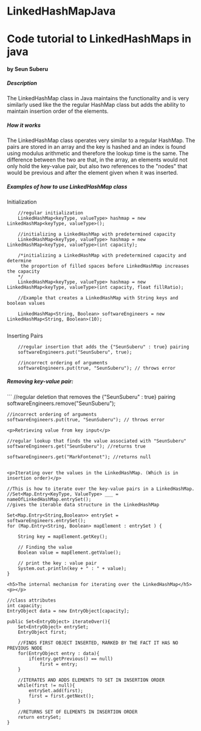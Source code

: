 # LinkedHashMapJava
<h1>Code tutorial to LinkedHashMaps in java</h1>
<h4>by Seun Suberu</h4>
<h5>Description</h5>
<p>The LinkedHashMap class in Java maintains the functionality
and is very similarly used like the the regular HashMap class but adds
 the ability to maintain insertion order of the elements.</p>
<h5>How it works</h5>
<p>The LinkedHashMap class operates very similar to a regular HashMap. 
The pairs are stored in an array and the key is hashed and an index is 
found using modulus arithmetic and therefore the lookup time is the same. 
The difference between the two are that, in the array, an elements would 
not only hold the key-value pair, but also two references to the "nodes" that 
would be previous and after the element given when it was inserted.</p>
<h5>Examples of how to use LinkedHashMap class</h5>
<p>Initialization</p>

```
    //regular initialization
    LinkedHashMap<keyType, valueType> hashmap = new LinkedHashMap<keyType, valueType>();
    
    //initializing a LinkedHashMap with predetermined capacity
    LinkedHashMap<keyType, valueType> hashmap = new LinkedHashMap<keyType, valueType>(int capacity);
    
    /*initializing a LinkedHashMap with predetermined capacity and determine
     the proportion of filled spaces before LinkedHashMap increases the capacity
    */
    LinkedHashMap<keyType, valueType> hashmap = new LinkedHashMap<keyType, valueType>(int capacity, float fillRatio);

    //Example that creates a LinkedHashMap with String keys and boolean values
    
    LinkedHashMap<String, Boolean> softwareEngineers = new LinkedHashMap<String, Boolean>(10);
    
```

<p>Inserting Pairs</p>

```
    //regular insertion that adds the {"SeunSuberu" : true} pairing
    softwareEngineers.put("SeunSuberu", true);
    
    //incorrect ordering of arguments
    softwareEngineers.put(true, "SeunSuberu"); // throws error
```
<h5>Removing key-value pair:</h5>
```
    //regular deletion that removes the {"SeunSuberu" : true} pairing
    softwareEngineers.remove("SeunSuberu");
    
    //incorrect ordering of arguments
    softwareEngineers.put(true, "SeunSuberu"); // throws error
```
<p>Retrieving value from key input</p>

```
    //regular lookup that finds the value associated with "SeunSuberu"
    softwareEngineers.get("SeunSuberu"); //returns true
    
    softwareEngineers.get("MarkFontenot"); //returns null
```

<p>Iterating over the values in the LinkedHashMap. (Which is in insertion order)</p>

```
    //This is how to iterate over the key-value pairs in a LinkedHashMap.
    //Set<Map.Entry<KeyType, ValueType> ___ = nameOfLinkedHashMap.entrySet(); 
    //gives the iterable data structure in the LinkedHashMap
    
    Set<Map.Entry<String,Boolean>> entrySet = softwareEngineers.entrySet();
    for (Map.Entry<String, Boolean> mapElement : entrySet ) {
        
        String key = mapElement.getKey();

        // Finding the value
        Boolean value = mapElement.getValue();

        // print the key : value pair
        System.out.println(key + " : " + value);
    }
```
<h5>The internal mechanism for iterating over the LinkedHashMap</h5>
<p></p>

```
    //class attributes
    int capacity;
    EntryObject data = new EntryObject[capacity];
    
    public Set<EntryObject> iterateOver(){
        Set<EntryObject> entrySet;
        EntryObject first;
        
        //FINDS FIRST OBJECT INSERTED, MARKED BY THE FACT IT HAS NO PREVIOUS NODE
        for(EntryObject entry : data){
            if(entry.getPrevious() == null)
                first = entry;
        }
        
        //ITERATES AND ADDS ELEMENTS TO SET IN INSERTION ORDER
        while(first != null){
            entrySet.add(first);
            first = first.getNext();
        }
        
        //RETURNS SET OF ELEMENTS IN INSERTION ORDER
        return entrySet;
    }
```